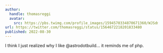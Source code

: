 ```yaml
---
author:
  handle: thomasreggi
  avatar:
    src: https://pbs.twimg.com/profile_images/1594570334870671360/WJSdmz7-_400x400.jpg
url: https://twitter.com/thomasreggi/status/1564672218201833480
published: 2022-08-30
---
```


I think I just realized why I like @astrodotbuild... it reminds me of php.
